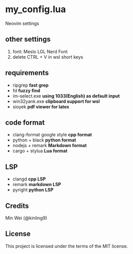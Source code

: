 # my\_config.lua

Neovim settings

## other settings

1. font: Meslo LGL Nerd Font
2. delete CTRL + V in wsl short keys

## requirements

* ripgrep **fast grep**
* fd **fuzzy find**
* im-select.exe **using 1033(English) as default input**
* win32yank.exe **clipboard support for wsl**
* sioyek **pdf viewer for latex**

## code format

* clang-format google style **cpp format**
* python + black **python format**
* nodejs + remark **Markdown format**
* cargo + stylua **Lua format**

## LSP

* clangd **cpp LSP**
* remark **markdown LSP**
* pyright **python LSP**

## Credits

Min Wei (@kinling9)

## License

This project is licensed under the terms of the MIT license.
